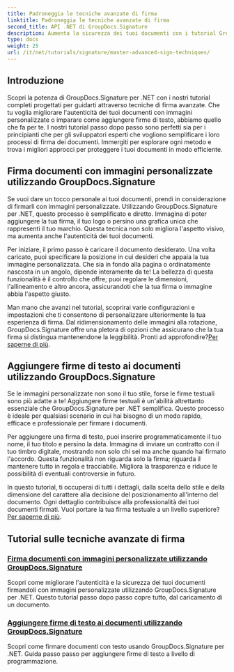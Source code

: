 ```yaml
---
title: Padroneggia le tecniche avanzate di firma
linktitle: Padroneggia le tecniche avanzate di firma
second_title: API .NET di GroupDocs.Signature
description: Aumenta la sicurezza dei tuoi documenti con i tutorial GroupDocs.Signature per .NET. Scopri tecniche di firma avanzate, dalle immagini personalizzate alle firme di testo.
type: docs
weight: 25
url: /it/net/tutorials/signature/master-advanced-sign-techniques/
---
```

## Introduzione

Scopri la potenza di GroupDocs.Signature per .NET con i nostri tutorial completi progettati per guidarti attraverso tecniche di firma avanzate. Che tu voglia migliorare l'autenticità dei tuoi documenti con immagini personalizzate o imparare come aggiungere firme di testo, abbiamo quello che fa per te. I nostri tutorial passo dopo passo sono perfetti sia per i principianti che per gli sviluppatori esperti che vogliono semplificare i loro processi di firma dei documenti. Immergiti per esplorare ogni metodo e trova i migliori approcci per proteggere i tuoi documenti in modo efficiente. 

## Firma documenti con immagini personalizzate utilizzando GroupDocs.Signature
Se vuoi dare un tocco personale ai tuoi documenti, prendi in considerazione di firmarli con immagini personalizzate. Utilizzando GroupDocs.Signature per .NET, questo processo è semplificato e diretto. Immagina di poter aggiungere la tua firma, il tuo logo o persino una grafica unica che rappresenti il tuo marchio. Questa tecnica non solo migliora l'aspetto visivo, ma aumenta anche l'autenticità dei tuoi documenti.

Per iniziare, il primo passo è caricare il documento desiderato. Una volta caricato, puoi specificare la posizione in cui desideri che appaia la tua immagine personalizzata. Che sia in fondo alla pagina o ordinatamente nascosta in un angolo, dipende interamente da te! La bellezza di questa funzionalità è il controllo che offre; puoi regolare le dimensioni, l'allineamento e altro ancora, assicurandoti che la tua firma o immagine abbia l'aspetto giusto.

Man mano che avanzi nel tutorial, scoprirai varie configurazioni e impostazioni che ti consentono di personalizzare ulteriormente la tua esperienza di firma. Dal ridimensionamento delle immagini alla rotazione, GroupDocs.Signature offre una pletora di opzioni che assicurano che la tua firma si distingua mantenendone la leggibilità. Pronti ad approfondire?[Per saperne di più](./sign-documents-with-custom-image/).

## Aggiungere firme di testo ai documenti utilizzando GroupDocs.Signature
Se le immagini personalizzate non sono il tuo stile, forse le firme testuali sono più adatte a te! Aggiungere firme testuali è un'abilità altrettanto essenziale che GroupDocs.Signature per .NET semplifica. Questo processo è ideale per qualsiasi scenario in cui hai bisogno di un modo rapido, efficace e professionale per firmare i documenti.

Per aggiungere una firma di testo, puoi inserire programmaticamente il tuo nome, il tuo titolo e persino la data. Immagina di inviare un contratto con il tuo timbro digitale, mostrando non solo chi sei ma anche quando hai firmato l'accordo. Questa funzionalità non riguarda solo la firma; riguarda il mantenere tutto in regola e tracciabile. Migliora la trasparenza e riduce le possibilità di eventuali controversie in futuro.

 In questo tutorial, ti occuperai di tutti i dettagli, dalla scelta dello stile e della dimensione del carattere alla decisione del posizionamento all'interno del documento. Ogni dettaglio contribuisce alla professionalità dei tuoi documenti firmati. Vuoi portare la tua firma testuale a un livello superiore?[Per saperne di più](./add-text-signatures-to-documents/).

## Tutorial sulle tecniche avanzate di firma
### [Firma documenti con immagini personalizzate utilizzando GroupDocs.Signature](./sign-documents-with-custom-image/)
Scopri come migliorare l'autenticità e la sicurezza dei tuoi documenti firmandoli con immagini personalizzate utilizzando GroupDocs.Signature per .NET. Questo tutorial passo dopo passo copre tutto, dal caricamento di un documento.
### [Aggiungere firme di testo ai documenti utilizzando GroupDocs.Signature](./add-text-signatures-to-documents/)
Scopri come firmare documenti con testo usando GroupDocs.Signature per .NET. Guida passo passo per aggiungere firme di testo a livello di programmazione.